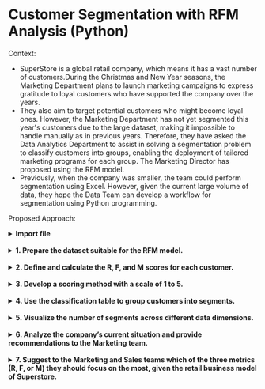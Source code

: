 # Customer Segmentation with RFM Analysis (Python)
Context:
<br>
- SuperStore is a global retail company, which means it has a vast number of customers.During the Christmas and New Year seasons, the Marketing Department plans to launch marketing campaigns to express gratitude to loyal customers who have supported the company over the years. 
- They also aim to target potential customers who might become loyal ones. However, the Marketing Department has not yet segmented this year's customers due to the large dataset, making it impossible to handle manually as in previous years. Therefore, they have asked the Data Analytics Department to assist in solving a segmentation problem to classify customers into groups, enabling the deployment of tailored marketing programs for each group. The Marketing Director has proposed using the RFM model. 
- Previously, when the company was smaller, the team could perform segmentation using Excel. However, given the current large volume of data, they hope the Data Team can develop a workflow for segmentation using Python programming.

Proposed Approach:
<br>
<details><summary><strong>Import file</strong></summary>

```python
import numpy as np
import pandas as pd
import seaborn as sns
import matplotlib.pyplot as plt
#Read file and have a quick scan of data
ecommerce_retail_data = pd.read_excel('C:\\Users\\ADMIN\\Desktop\\Python\\Project_3\\Final_project_RFM\\ecommerce_retail.xlsx')
ecommerce_retail_segment = pd.read_excel('C:\\Users\\ADMIN\\Desktop\\Python\\Project_3\\Final_project_RFM\\ecommerce_retail.xlsx', sheet_name='Segmentation')
print(ecommerce_retail_data.head())
print(' ')
print(ecommerce_retail_segment.head())
```
 output
 ```
 InvoiceNo StockCode                          Description  Quantity         InvoiceDate  UnitPrice  CustomerID         Country
 0    536365    85123A   WHITE HANGING HEART T-LIGHT HOLDER         6 2010-12-01 08:26:00       2.55     17850.0  United Kingdom
 1    536365     71053                  WHITE METAL LANTERN         6 2010-12-01 08:26:00       3.39     17850.0  United Kingdom
 2    536365    84406B       CREAM CUPID HEARTS COAT HANGER         8 2010-12-01 08:26:00       2.75     17850.0  United Kingdom
 3    536365    84029G  KNITTED UNION FLAG HOT WATER BOTTLE         6 2010-12-01 08:26:00       3.39     17850.0  United Kingdom
 4    536365    84029E       RED WOOLLY HOTTIE WHITE HEART.         6 2010-12-01 08:26:00       3.39     17850.0  United Kingdom
   
                Segment                                          RFM Score
   0           Champions                  555, 554, 544, 545, 454, 455, 445
   1               Loyal             543, 444, 435, 355, 354, 345, 344, 335
   2  Potential Loyalist  553, 551, 552, 541, 542, 533, 532, 531, 452, 4...
   3       New Customers                  512, 511, 422, 421, 412, 411, 311
   4           Promising  525, 524, 523, 522, 521, 515, 514, 513, 425,42...
   ```
</details><br>
<details><summary><strong>1. Prepare the dataset suitable for the RFM model.</strong></summary>
 
   ```python
   # Check Duplicate
   print("duplicate count: " + str(ecommerce_retail_data.duplicated(subset=["InvoiceNo", "StockCode","InvoiceDate","CustomerID"]).sum()))
   # Remove Duplicate
   ecommerce_retail_data = ecommerce_retail_data.drop_duplicates(subset=["InvoiceNo", "StockCode","InvoiceDate","CustomerID"])
   print("duplicate count after remove: " + str(ecommerce_retail_data.duplicated(subset=["InvoiceNo", "StockCode","InvoiceDate","CustomerID"]).sum()))
   
   # Check NA
   print('Na count')
   print(ecommerce_retail_data.isna().sum())
   ecommerce_retail_data= ecommerce_retail_data.dropna(subset='CustomerID')
   # Remove NA
   print('Na count after remove')
   print(ecommerce_retail_data.isna().sum())
   
   # Change ecommerce_retail_data Data Type
   print('ecommerce_retail_data data type')
   ecommerce_retail_data['CustomerID'] = ecommerce_retail_data['CustomerID'].astype('string')
   ecommerce_retail_data['InvoiceNo'] = ecommerce_retail_data['InvoiceNo'].astype('string')
   ecommerce_retail_data['StockCode'] = ecommerce_retail_data['StockCode'].astype('string')
   ecommerce_retail_data['Description'] = ecommerce_retail_data['Description'].astype('string')
   ecommerce_retail_data['Country'] = ecommerce_retail_data['Country'].astype('string')
   print(ecommerce_retail_data.dtypes)
   
   # Change ecommerce_retail_segment Data Type
   print('ecommerce_retail_segment data type')
   ecommerce_retail_segment['RFM Score'] = ecommerce_retail_segment['RFM Score'].astype('string')
   print(ecommerce_retail_segment.dtypes)
   
   # Remove outlier using IQR for ecommerce_retail_data
   ecommerce_retail_data= ecommerce_retail_data[ecommerce_retail_data['Quantity'] > 0]
   # Quantity IQR 
   seventy_fifth = ecommerce_retail_data['Quantity'].quantile(0.75)
   twenty_fifth = ecommerce_retail_data['Quantity'].quantile(0.25)
   Quantity_iqr = seventy_fifth - twenty_fifth
   Quantity_upper = seventy_fifth + (1.5 * Quantity_iqr)
   Quantity_lower = twenty_fifth - (1.5 * Quantity_iqr)
   
   # UnitPrice IQR 
   seventy_fifth = ecommerce_retail_data['UnitPrice'].quantile(0.75)
   twenty_fifth = ecommerce_retail_data['UnitPrice'].quantile(0.25)
   UnitPrice_iqr = seventy_fifth - twenty_fifth
   UnitPrice_upper = seventy_fifth + (1.5 * UnitPrice_iqr)
   UnitPrice_lower = twenty_fifth - (1.5 * UnitPrice_iqr)
   
   # Use IQR to filter Quantity, UnitPrice outlier
   ecommerce_retail_data = ecommerce_retail_data[(ecommerce_retail_data['UnitPrice']>UnitPrice_lower) & (ecommerce_retail_data['UnitPrice']<UnitPrice_upper) & (ecommerce_retail_data['Quantity']>Quantity_lower) & (ecommerce_retail_data['Quantity']<Quantity_upper)]
   
   print(ecommerce_retail_data.describe())
   ```
   output
   ```
   duplicate count: 10677
duplicate count after remove: 0

   Na count
   InvoiceNo           0
   StockCode           0
   Description      1454
   Quantity            0
   InvoiceDate         0
   UnitPrice           0
   CustomerID     134546
   Country             0
   dtype: int64

   Na count after remove
   InvoiceNo      0
   StockCode      0
   Description    0
   Quantity       0
   InvoiceDate    0
   UnitPrice      0
   CustomerID     0
   Country        0
   dtype: int64

   ecommerce_retail_data data type
   InvoiceNo      string[python]
   StockCode      string[python]
   Description    string[python]
   Quantity                int64
   InvoiceDate    datetime64[ns]
   UnitPrice             float64
   CustomerID     string[python]
   Country        string[python]
   dtype: object

ecommerce_retail_segment data type
   Segment              object
   RFM Score    string[python]
   dtype: object

                  Quantity                    InvoiceDate      UnitPrice
   count  327982.000000                         327982  327982.000000
   mean        7.612979  2011-07-12 03:57:18.824752384       2.190757
   min         1.000000            2010-12-01 08:26:00       0.000000
   25%         2.000000            2011-04-08 08:20:00       1.250000
   50%         6.000000            2011-08-02 14:04:00       1.650000
   75%        12.000000            2011-10-21 13:24:00       2.950000
   max        26.000000            2011-12-09 12:50:00       7.460000
   std         6.792468                            NaN       1.533964
   ```
</details><br>
<details><summary><strong>2. Define and calculate the R, F, and M scores for each customer.</strong></summary>
 <br>
   Note: The reference date for the R score is December 31, 2011.
      
   ```python
   #Caculate cusotmer spend
   ecommerce_retail_data['Spend'] = ecommerce_retail_data['Quantity'] * ecommerce_retail_data['UnitPrice']
   
   #Caculate R, F, M
   RFM = ecommerce_retail_data.groupby('CustomerID').agg( Recency =('InvoiceDate', lambda x: (pd.to_datetime('2011-12-31') - x.max()).days) \
                                                         ,Frequency =('CustomerID', lambda x: x.count()) \
                                                         ,Monetary =('Spend', lambda x: x.sum())
                                                          ).reset_index()
   ```
   output
   ```
   CustomerID  Recency  Frequency  Monetary  
   3039    16626.0       21        129   2337.14                                  
   136     12518.0       21        114   1750.09                              
   60      12423.0       21        111   1535.61                                  
   3829    17754.0       21         76    970.88                               
   143     12526.0       21         63   1074.46                        
   ...         ...      ...        ...       ...               
   2208    15447.0      351          8    129.67                           
   1963    15107.0      351          8    104.10                         
   248     12652.0      352         44    732.28                               
   1373    14270.0      352         22    341.65                              
   1314    14185.0      352          1     12.75                          
   
   [3536 rows x 4 columns]
   ```
</details><br>
<details><summary><strong>3. Develop a scoring method with a scale of 1 to 5.</strong></summary>
 <br>
Suggestion: Use the quintile method in statistics.
   
```python
#caculate R, F, M IQR
seventy_fifth = RFM['Recency'].quantile(0.75)
twenty_fifth = RFM['Recency'].quantile(0.25)
Recency_iqr = seventy_fifth - twenty_fifth
Recency_upper = seventy_fifth + (1.5 * Recency_iqr)
Recency_lower = twenty_fifth - (1.5 * Recency_iqr)

seventy_fifth = RFM['Frequency'].quantile(0.75)
twenty_fifth = RFM['Frequency'].quantile(0.25)
Frequency_iqr = seventy_fifth - twenty_fifth
Frequency_upper = seventy_fifth + (1.5 * Frequency_iqr)
Frequency_lower = twenty_fifth - (1.5 * Frequency_iqr)

seventy_fifth = RFM['Monetary'].quantile(0.75)
twenty_fifth = RFM['Monetary'].quantile(0.25)
Monetary_iqr = seventy_fifth - twenty_fifth
Monetary_upper = seventy_fifth + (1.5 * Monetary_iqr)
Monetary_lower = twenty_fifth - (1.5 * Monetary_iqr)

#Use IQR to filter R, F, M outlier  
RFM_remove_outliner = RFM[
                           (RFM['Recency'] > Recency_lower) & (RFM['Recency'] < Recency_upper) &
                           (RFM['Frequency'] > Frequency_lower) & (RFM['Frequency'] < Frequency_upper) &
                           (RFM['Monetary'] > Monetary_lower)& (RFM['Monetary'] < Monetary_upper)
                                ]
#Sort R, F, M
RFM_remove_outliner = RFM_remove_outliner.sort_values(['Recency','Frequency','Monetary'], ascending=(True, False, False))
#USe qcut to Score R,F,M
RFM_remove_outliner['Recency_Score'] = 6 - (pd.qcut(RFM_remove_outliner['Recency'], 5,labels=False) + 1)
RFM_remove_outliner['Frequency_Score'] = pd.qcut(RFM_remove_outliner['Frequency'], 5,labels=False) + 1
RFM_remove_outliner['Monetary_Score'] = pd.qcut(RFM_remove_outliner['Monetary'], 5,labels=False) + 1

#Megre R,F,M into RFM_Score column
RFM_remove_outliner['RFM_Score'] = RFM_remove_outliner['Recency_Score'].astype(str) + RFM_remove_outliner['Frequency_Score'].astype(str) + RFM_remove_outliner['Monetary_Score'].astype(str)
RFM_remove_outliner['RFM_Score'] = RFM_remove_outliner['RFM_Score'].astype(int)
pd.set_option('display.max_columns', None) 
pd.set_option('display.width', 1000)
print(RFM_remove_outliner)
```
output
```
CustomerID  Recency  Frequency  Monetary  Recency_Score  Frequency_Score  Monetary_Score  RFM_Score
3039    16626.0       21        129   2337.14              5                5               5        555
136     12518.0       21        114   1750.09              5                5               5        555
60      12423.0       21        111   1535.61              5                5               5        555
3829    17754.0       21         76    970.88              5                5               5        555
143     12526.0       21         63   1074.46              5                4               5        545
...         ...      ...        ...       ...            ...              ...             ...        ...
2208    15447.0      351          8    129.67              1                1               1        111
1963    15107.0      351          8    104.10              1                1               1        111
248     12652.0      352         44    732.28              1                4               4        144
1373    14270.0      352         22    341.65              1                2               3        123
1314    14185.0      352          1     12.75              1                1               1        111

[3536 rows x 8 columns]
```
</details><br>
<details><summary><strong>4. Use the classification table to group customers into segments.</strong></summary>

```python
#Split the RFM Score column in ecommerce_retail_segment
ecommerce_retail_segment['RFM Score'] = ecommerce_retail_segment['RFM Score'].astype(str).str.split(',')
ecommerce_retail_segment = ecommerce_retail_segment.explode('RFM Score').reset_index(drop=True)
ecommerce_retail_segment['RFM Score'] = ecommerce_retail_segment['RFM Score'].astype(int)

print(ecommerce_retail_segment)

#Merge RFM_remove_outliner and ecommerce_retail_segment to get customer Segment 
Customer_Segment = RFM_remove_outliner.merge(ecommerce_retail_segment, left_on = 'RFM_Score', right_on='RFM Score', how= 'inner')   
Customer_Segment = Customer_Segment.drop(columns='RFM Score')     
Customer_Segment = Customer_Segment.drop_duplicates('CustomerID')
print(Customer_Segment)
```
output
```
Segment  RFM Score
0         Champions        555
1         Champions        554
2         Champions        544
3         Champions        545
4         Champions        454
..              ...        ...
120  Lost customers        112
121  Lost customers        121
122  Lost customers        131
123  Lost customers        141
124  Lost customers        151

[125 rows x 2 columns]
     CustomerID  Recency  Frequency  Monetary  Recency_Score  Frequency_Score  Monetary_Score  RFM_Score                Segment
0       16626.0       21        129   2337.14              5                5               5        555              Champions
1       12518.0       21        114   1750.09              5                5               5        555              Champions
2       12423.0       21        111   1535.61              5                5               5        555              Champions
3       17754.0       21         76    970.88              5                5               5        555              Champions
4       12526.0       21         63   1074.46              5                4               5        545              Champions
...         ...      ...        ...       ...            ...              ...             ...        ...                    ...
3531    15447.0      351          8    129.67              1                1               1        111         Lost customers
3532    15107.0      351          8    104.10              1                1               1        111         Lost customers
3533    12652.0      352         44    732.28              1                4               4        144       Cannot Lose Them
3534    14270.0      352         22    341.65              1                2               3        123  Hibernating customers
3535    14185.0      352          1     12.75              1                1               1        111         Lost customers

[3536 rows x 9 columns]
```
</details><br>
<details><summary><strong>5. Visualize the number of segments across different data dimensions.</strong></summary>
 
```python
#Create Segment_list for sorting 
segment_list = [
'Champions'
,'Loyal'
,'Potential Loyalist'
,'New Customers'
,'Promising'
,'Need Attention'
,'About To Sleep'
,'At Risk'
,'Cannot Lose Them'
,'Hibernating customers'
,'Lost customers'
]

#Caculate min, mean, max of each segment
Customer_Segment_describe = Customer_Segment[['Segment','Recency','Frequency','Monetary']].groupby('Segment') \
                                                                                          .agg(['min', 'mean', 'max']).reset_index()
Customer_Segment_describe['Segment'] = pd.Categorical(Customer_Segment_describe['Segment'], categories=segment_list, ordered=True)
Customer_Segment_describe = Customer_Segment_describe.sort_values('Segment')
pd.set_option('display.max_columns', None) 
pd.set_option('display.width', 1000)
print(Customer_Segment_describe)

#Count customer by segment
Groupby_segment = Customer_Segment.groupby('Segment')['Segment'].count().reset_index(name= 'Segment_count')
Groupby_segment['Segment'] = pd.Categorical(Groupby_segment['Segment'], categories=segment_list,ordered=True)
Groupby_segment = Groupby_segment.sort_values('Segment')
Groupby_segment['Percent_by_segment'] = ((Groupby_segment['Segment_count']/Groupby_segment['Segment_count'].sum())*100).round(2)
print(Groupby_segment)
```
output
```
Segment Recency                  Frequency                 Monetary                       
                              min        mean  max       min       mean  max      min         mean       max
3               Champions      21   36.101724   60        41  93.839655  190   520.93  1324.029793  2473.040
6                   Loyal      23   67.459547   96        23  73.631068  188   308.58  1128.360812  2451.600
9      Potential Loyalist      22   54.027714   96        12  45.496536  183    20.92   341.838591   516.880
8           New Customers      22   51.854037   96         1   8.161491   22     0.00   136.531770   297.600
10              Promising      22   39.571429   96         3  15.008929   22    78.20   385.903661  1357.740
7          Need Attention      21   56.386957   96        13  36.391304   71   299.40   635.515435  2439.260
0          About To Sleep      61  108.080645  198         2  16.870968   64    33.17   157.577992   471.300
1                 At Risk      98  178.658879  351        12  55.497664  183   156.27   753.385187  2358.590
2        Cannot Lose Them     101  250.936508  352         3  64.841270  170   314.10   865.426365  2300.811
4   Hibernating customers      61  174.205212  352         1  16.521173   40     4.25   244.604707   517.660
5          Lost customers     200  273.601246  352         1   8.180685   49     2.90   108.667383   288.620

Segment                         Segment_count    Percent_by_segment
3               Champions            580               16.40
6                   Loyal            309                8.74
9      Potential Loyalist            433               12.25
8           New Customers            322                9.11
10              Promising            112                3.17
7          Need Attention            230                6.50
0          About To Sleep            124                3.51
1                 At Risk            428               12.10
2        Cannot Lose Them             63                1.78
4   Hibernating customers            614               17.36
5          Lost customers            321                9.08
```
```python
#Create bar plot
sns.catplot(data=Groupby_segment, y='Segment', x='Segment_count', kind= 'bar',errorbar=None, order = segment_list)
plt.title('Customer Segment bar chart')
plt.show()

#Create Treemap
import squarify
import matplotlib.colors as mcolors

sizes = Groupby_segment['Segment_count']
labels = Groupby_segment['Segment'].astype(str) + ' (' + Groupby_segment['Segment_count'].astype(str) + ')'

cmap = plt.cm.coolwarm
norm = mcolors.Normalize(vmin=min(sizes), vmax=max(sizes)) 
colors = [cmap(norm(value)) for value in sizes]

plt.figure(figsize=(14, 9))
squarify.plot(sizes=sizes, label=labels, alpha=0.5, color=colors)
plt.axis('off')
plt.title('Customer Segment Tree map')
plt.show()
```
output

![image](https://github.com/user-attachments/assets/e6a983d9-2991-41f6-b8ba-97b00a1d9bc3)
![image](https://github.com/user-attachments/assets/8a18eb71-8159-49f1-9e05-6b28195dd715)

</details><br>
<details><summary><strong>6. Analyze the company’s current situation and provide recommendations to the Marketing team.</strong></summary>
<br>
Customer Segments Overview:
 
- Champions: 16.40% of customers
- At Risk: 12.10% of customers
- Hibernating: 17.36% of customers
 
Key Insights:

- Despite having valuable 'Champions' customers, the high customer loss rate suggests a need for focused strategies targeting 'At Risk' customers.
- The significant 'Hibernating' segment indicates a high churn rate, calling for a review of customer care and retention strategies.
- Actionable Campaign Strategies:
- Customer Appreciation: Focus on 'Champions', 'Loyal', and 'Potential Loyalist' customers.
- Customer Acquisition: Prioritize 'New Customers' and 'Promising' segments for potential growth.

Further Recommendations:

- Other customer segments not mentioned should also be approached with tailored campaigns and care strategies to mitigate churn.

 </details><br>
<details><summary><strong>7. Suggest to the Marketing and Sales teams which of the three metrics (R, F, or M) they should focus on the most, given the retail business model of Superstore.</strong></summary>
 <br>
In Superstore's retail model, the metrics to prioritize the most are Recency (R) and Frequency (F), based on the following points:

- Recency (R): The average recency for 'Champions' is 36 days, and for 'Loyal' customers, it is 67 days, indicating they return within 1-2 months. This shows that customers who make purchases more recently are more likely to be engaged and valuable.
  
- Frequency (F): 'Champions' make 93 purchases, and 'Loyal' customers make around 73 purchases within 1-2 months. High frequency of purchases suggests strong engagement and loyalty.

Since customers with low Recency (recently active) and high Frequency (frequent purchases) contribute significantly to the company's value, focusing on these two metrics for segmentation will help identify and retain the most valuable customers.



